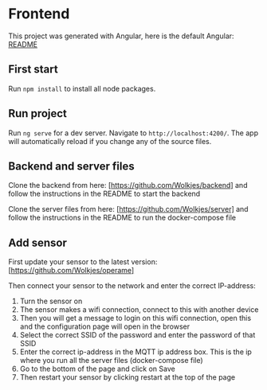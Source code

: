 # Frontend

This project was generated with Angular, here is the default Angular: [README](angular.md)

## First start

Run `npm install` to install all node packages.

## Run project

Run `ng serve` for a dev server. Navigate to `http://localhost:4200/`. The app will automatically reload if you change any of the source files.

## Backend and server files

Clone the backend from here: [https://github.com/Wolkjes/backend] and follow the instructions in the README to start the backend

Clone the server files from here: [https://github.com/Wolkjes/server] and follow the instructions in the README to run the docker-compose file 

## Add sensor

First update your sensor to the latest version: [https://github.com/Wolkjes/operame]

Then connect your sensor to the network and enter the correct IP-address:
<ol>
    <li>Turn the sensor on</li>
    <li>The sensor makes a wifi connection, connect to this with another device</li>
    <li>Then you will get a message to login on this wifi connection, open this and the configuration page will open in the browser</li>
    <li>Select the correct SSID of the password and enter the password of that SSID</li>
    <li>Enter the correct ip-address in the MQTT ip address box. This is the ip where you run all the server files (docker-compose file)</li>
    <li>Go to the bottom of the page and click on Save</li>
    <li>Then restart your sensor by clicking restart at the top of the page</li>
</ol>

